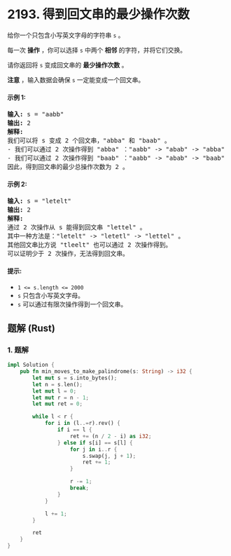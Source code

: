 # 2193. 得到回文串的最少操作次数
给你一个只包含小写英文字母的字符串 `s` 。

每一次 **操作** ，你可以选择 `s` 中两个 **相邻** 的字符，并将它们交换。

请你返回将 `s` 变成回文串的 **最少操作次数** 。

**注意** ，输入数据会确保 `s` 一定能变成一个回文串。

#### 示例 1:
<pre>
<strong>输入:</strong> s = "aabb"
<strong>输出:</strong> 2
<strong>解释:</strong>
我们可以将 s 变成 2 个回文串，"abba" 和 "baab" 。
- 我们可以通过 2 次操作得到 "abba" ："aabb" -> "abab" -> "abba" 。
- 我们可以通过 2 次操作得到 "baab" ："aabb" -> "abab" -> "baab" 。
因此，得到回文串的最少总操作次数为 2 。
</pre>

#### 示例 2:
<pre>
<strong>输入:</strong> s = "letelt"
<strong>输出:</strong> 2
<strong>解释:</strong>
通过 2 次操作从 s 能得到回文串 "lettel" 。
其中一种方法是："letelt" -> "letetl" -> "lettel" 。
其他回文串比方说 "tleelt" 也可以通过 2 次操作得到。
可以证明少于 2 次操作，无法得到回文串。
</pre>

#### 提示:
* `1 <= s.length <= 2000`
* `s` 只包含小写英文字母。
* `s` 可以通过有限次操作得到一个回文串。

## 题解 (Rust)

### 1. 题解
```Rust
impl Solution {
    pub fn min_moves_to_make_palindrome(s: String) -> i32 {
        let mut s = s.into_bytes();
        let n = s.len();
        let mut l = 0;
        let mut r = n - 1;
        let mut ret = 0;

        while l < r {
            for i in (l..=r).rev() {
                if i == l {
                    ret += (n / 2 - i) as i32;
                } else if s[i] == s[l] {
                    for j in i..r {
                        s.swap(j, j + 1);
                        ret += 1;
                    }

                    r -= 1;
                    break;
                }
            }

            l += 1;
        }

        ret
    }
}
```
